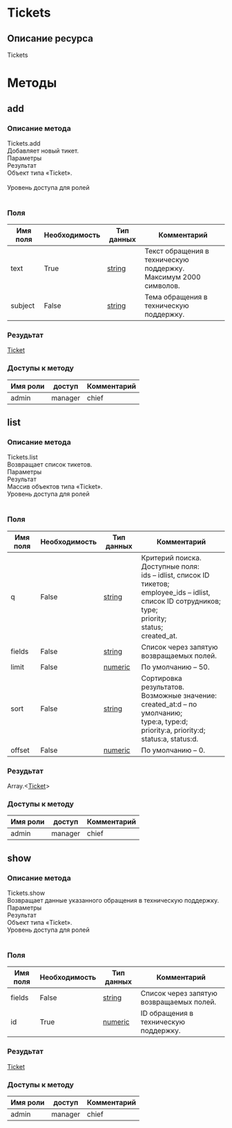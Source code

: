 
# Tickets

## Описание ресурса
Tickets<br/>
# Методы

## add

### Описание метода
Tickets.add<br/>Добавляет новый тикет.<br/>Параметры<br/>Результат<br/>Объект типа «Ticket».<br/><br/>Уровень доступа для ролей<br/><br/>
### Поля

| Имя поля | Необходимость | Тип данных | Комментарий |
|---|---|---|---|
|text|True|[string](/docs/types/string.md)|Текст обращения в техническую поддержку.<br/>Максимум 2000 символов.<br/>|
|subject|False|[string](/docs/types/string.md)|Тема обращения в техническую поддержку.<br/>|

### Резудьтат
[Ticket](/docs/types/Ticket.md)
### Доступы к методу

| Имя роли | доступ | Комментарий |
|---|---|---|
|admin|manager|chief|chief_partner|operator|admin_partner
## list

### Описание метода
Tickets.list<br/>Возвращает список тикетов.<br/>Параметры<br/>Результат<br/>Массив объектов типа «Ticket».<br/>Уровень доступа для ролей<br/><br/>
### Поля

| Имя поля | Необходимость | Тип данных | Комментарий |
|---|---|---|---|
|q|False|[string](/docs/types/string.md)|Критерий поиска.<br/>Доступные поля:<br/>ids – idlist, список ID тикетов;<br/>employee_ids – idlist, список ID сотрудников;<br/>type;<br/>priority;<br/>status;<br/>created_at.<br/>|
|fields|False|[string](/docs/types/string.md)|Список через запятую возвращаемых полей.<br/>|
|limit|False|[numeric](/docs/types/numeric.md)|По умолчанию – 50.<br/>|
|sort|False|[string](/docs/types/string.md)|Сортировка результатов.<br/>Возможные значение:<br/>created_at:d – по умолчанию;<br/>type:a, type:d;<br/>priority:a, priority:d;<br/>status:a, status:d.<br/>|
|offset|False|[numeric](/docs/types/numeric.md)|По умолчанию – 0.<br/>|

### Резудьтат
Array.<[Ticket](/docs/types/Ticket.md)>
### Доступы к методу

| Имя роли | доступ | Комментарий |
|---|---|---|
|admin|manager|chief|chief_partner|operator|admin_partner
## show

### Описание метода
Tickets.show<br/>Возвращает данные указанного обращения в техническую поддержку.<br/>Параметры<br/>Результат<br/>Объект типа «Ticket».<br/>Уровень доступа для ролей<br/><br/>
### Поля

| Имя поля | Необходимость | Тип данных | Комментарий |
|---|---|---|---|
|fields|False|[string](/docs/types/string.md)|Список через запятую возвращаемых полей.<br/>|
|id|True|[numeric](/docs/types/numeric.md)|ID обращения в техническую поддержку.<br/>|

### Резудьтат
[Ticket](/docs/types/Ticket.md)
### Доступы к методу

| Имя роли | доступ | Комментарий |
|---|---|---|
|admin|manager|chief|chief_partner|operator|admin_partner